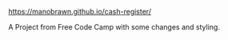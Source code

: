 https://manobrawn.github.io/cash-register/

A Project from Free Code Camp with some changes and styling. 
